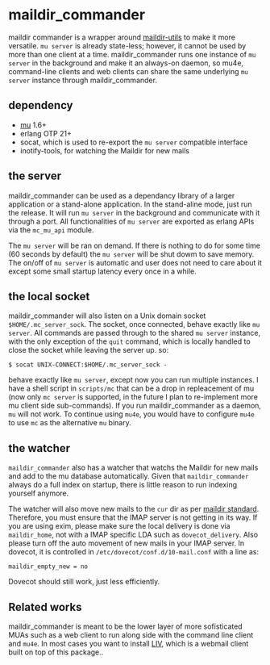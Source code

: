 # maildir_commander
maildir commander is a wrapper around [maildir-utils](https://www.djcbsoftware.nl/code/mu/) to make it more versatile. `mu server` is already state-less; however, it cannot be used by more than one client at a time. maildir_commander runs one instance of `mu server` in the background and make it an always-on daemon, so mu4e, command-line clients and web clients can share the same underlying `mu server` instance through maildir_commander.

## dependency

* [mu](https://www.djcbsoftware.nl/code/mu/) 1.6+
* erlang OTP 21+
* socat, which is used to re-export the `mu server` compatible interface
* inotify-tools, for watching the Maildir for new mails

## the server

maildir_commander can be used as a dependancy library of a larger application or a stand-alone application. In the stand-aline mode, just run the release. It will run `mu server` in the background and communicate with it through a port. All functionalities of `mu server` are exported as erlang APIs via the `mc_mu_api` module.

The `mu server` will be ran on demand. If there is nothing to do for some time (60 seconds by default) the `mu server` will be shut dowm to save memory. The on/off of `mu server` is automatic and user does not need to care about it except some small startup latency every once in a while. 

## the local socket

maildir_commander will also listen on a Unix domain socket `$HOME/.mc_server_sock`. The socket, once connected, behave exactly like `mu server`. All commands are passed through to the shared `mu server` instance, with the only exception of the `quit` command, which is locally handled to close the socket while leaving the server up. so:

```
$ socat UNIX-CONNECT:$HOME/.mc_server_sock -
```

behave exactly like `mu server`, except now you can run multiple instances. I have a shell script in `scripts/mc` that can be a drop in repleacement of mu (now only `mc server` is supported, in the future I plan to re-implement more mu client side sub-commands). If you run maildir_commander as a daemon, `mu` will not work. To continue using `mu4e`, you would have to configure `mu4e` to use `mc` as the alternative `mu` binary.

## the watcher

`maildir_commander` also has a watcher that watchs the Maildir for new mails and add to the mu database automatically. Given that `maildir_commander` always do a full index on startup, there is little reason to run indexing yourself anymore.

The watcher will also move new mails to the `cur` dir as per [maildir standard](https://cr.yp.to/proto/maildir.html). Therefore, you must ensure that the IMAP server is not getting in its way. If you are using exim, please make sure the local delivery is done via `maildir_home`, not with a IMAP specific LDA such as `dovecot_delivery`. Also please turn off the auto movement of new mails in your IMAP server. In dovecot, it is controlled in `/etc/dovecot/conf.d/10-mail.conf` with a line as:

```
maildir_empty_new = no
```

Dovecot should still work, just less efficiently. 

## Related works

maildir_commander is meant to be the lower layer of more sofisticated MUAs such as a web client to  run along side with the command line client and `mu4e`. In most cases you want to install [LIV](https://github.com/derek-zhou/liv), which is a webmail client built on top of this package.. 
